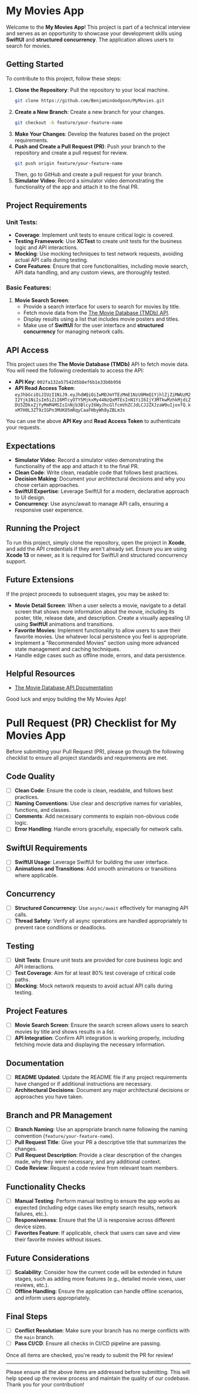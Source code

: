 # My Movies App

Welcome to the **My Movies App**! This project is part of a technical interview and serves as an opportunity to showcase your development skills using **SwiftUI** and **structured concurrency**. The application allows users to search for movies.

## Getting Started

To contribute to this project, follow these steps:
1. **Clone the Repository**: Pull the repository to your local machine.
   ```sh
   git clone https://github.com/Benjamindodgson/MyMovies.git
   ```
2. **Create a New Branch**: Create a new branch for your changes.
   ```sh
   git checkout -b feature/your-feature-name
   ```
3. **Make Your Changes**: Develop the features based on the project requirements.
4. **Push and Create a Pull Request (PR)**: Push your branch to the repository and create a pull request for review.
   ```sh
   git push origin feature/your-feature-name
   ```
   Then, go to GitHub and create a pull request for your branch.
5. **Simulator Video**: Record a simulator video demonstrating the functionality of the app and attach it to the final PR.

## Project Requirements

### Unit Tests:
- **Coverage**: Implement unit tests to ensure critical logic is covered.
- **Testing Framework**: Use **XCTest** to create unit tests for the business logic and API interactions.
- **Mocking**: Use mocking techniques to test network requests, avoiding actual API calls during testing.
- **Core Features**: Ensure that core functionalities, including movie search, API data handling, and any custom views, are thoroughly tested.


### Basic Features:
1. **Movie Search Screen**: 
   - Provide a search interface for users to search for movies by title.
   - Fetch movie data from the [The Movie Database (TMDb) API](https://www.themoviedb.org/documentation/api).
   - Display results using a list that includes movie posters and titles.
   - Make use of **SwiftUI** for the user interface and **structured concurrency** for managing network calls.

## API Access
This project uses the **The Movie Database (TMDb)** API to fetch movie data. You will need the following credentials to access the API:

- **API Key**: `002fa132a57542d5b8ef6b1e33b6b956`
- **API Read Access Token**: `eyJhbGciOiJIUzI1NiJ9.eyJhdWQiOiIwMDJmYTEzMmE1NzU0MmQ1YjhlZjZiMWUzM2I2Yjk1NiIsIm5iZiI6MTcyOTY5MjkxMy44NzQxMTEsInN1YiI6IjY3MTkwMzhkMjdiZDU3ZDkxZjYyMmM4MSIsInNjb3BlcyI6WyJhcGlfcmVhZCJdLCJ2ZXJzaW9uIjoxfQ.kxM7H0L3ZT9zIGPn3MUKO5mRqyCaaFHbyWh8yZBLm3s`

You can use the above **API Key** and **Read Access Token** to authenticate your requests.

## Expectations
- **Simulator Video**: Record a simulator video demonstrating the functionality of the app and attach it to the final PR.
- **Clean Code**: Write clean, readable code that follows best practices.
- **Decision Making**: Document your architectural decisions and why you chose certain approaches.
- **SwiftUI Expertise**: Leverage SwiftUI for a modern, declarative approach to UI design.
- **Concurrency**: Use async/await to manage API calls, ensuring a responsive user experience.

## Running the Project
To run this project, simply clone the repository, open the project in **Xcode**, and add the API credentials if they aren't already set. Ensure you are using **Xcode 13** or newer, as it is required for SwiftUI and structured concurrency support.

## Future Extensions
If the project proceeds to subsequent stages, you may be asked to:
- **Movie Detail Screen**: When a user selects a movie, navigate to a detail screen that shows more information about the movie, including its poster, title, release date, and description. Create a visually appealing UI using **SwiftUI** animations and transitions.
- **Favorite Movies**: Implement functionality to allow users to save their favorite movies. Use whatever local persistence you feel is appropriate.
- Implement a "Recommended Movies" section using more advanced state management and caching techniques.
- Handle edge cases such as offline mode, errors, and data persistence.

## Helpful Resources
- [The Movie Database API Documentation](https://www.themoviedb.org/documentation/api)

Good luck and enjoy building the My Movies App!






# Pull Request (PR) Checklist for My Movies App

Before submitting your Pull Request (PR), please go through the following checklist to ensure all project standards and requirements are met.

## Code Quality
- [ ] **Clean Code**: Ensure the code is clean, readable, and follows best practices.
- [ ] **Naming Conventions**: Use clear and descriptive names for variables, functions, and classes.
- [ ] **Comments**: Add necessary comments to explain non-obvious code logic.
- [ ] **Error Handling**: Handle errors gracefully, especially for network calls.

## SwiftUI Requirements
- [ ] **SwiftUI Usage**: Leverage SwiftUI for building the user interface.
- [ ] **Animations and Transitions**: Add smooth animations or transitions where applicable.

## Concurrency
- [ ] **Structured Concurrency**: Use `async/await` effectively for managing API calls.
- [ ] **Thread Safety**: Verify all async operations are handled appropriately to prevent race conditions or deadlocks.

## Testing
- [ ] **Unit Tests**: Ensure unit tests are provided for core business logic and API interactions.
- [ ] **Test Coverage**: Aim for at least 80% test coverage of critical code paths.
- [ ] **Mocking**: Mock network requests to avoid actual API calls during testing.

## Project Features
- [ ] **Movie Search Screen**: Ensure the search screen allows users to search movies by title and shows results in a list.
- [ ] **API Integration**: Confirm API integration is working properly, including fetching movie data and displaying the necessary information.

## Documentation
- [ ] **README Updated**: Update the README file if any project requirements have changed or if additional instructions are necessary.
- [ ] **Architectural Decisions**: Document any major architectural decisions or approaches you have taken.

## Branch and PR Management
- [ ] **Branch Naming**: Use an appropriate branch name following the naming convention (`feature/your-feature-name`).
- [ ] **Pull Request Title**: Give your PR a descriptive title that summarizes the changes.
- [ ] **Pull Request Description**: Provide a clear description of the changes made, why they were necessary, and any additional context.
- [ ] **Code Review**: Request a code review from relevant team members.

## Functionality Checks
- [ ] **Manual Testing**: Perform manual testing to ensure the app works as expected (including edge cases like empty search results, network failures, etc.).
- [ ] **Responsiveness**: Ensure that the UI is responsive across different device sizes.
- [ ] **Favorites Feature**: If applicable, check that users can save and view their favorite movies without issues.

## Future Considerations
- [ ] **Scalability**: Consider how the current code will be extended in future stages, such as adding more features (e.g., detailed movie views, user reviews, etc.).
- [ ] **Offline Handling**: Ensure the application can handle offline scenarios, and inform users appropriately.

## Final Steps
- [ ] **Conflict Resolution**: Make sure your branch has no merge conflicts with the `main` branch.
- [ ] **Pass CI/CD**: Ensure all checks in CI/CD pipeline are passing.

Once all items are checked, you're ready to submit the PR for review!

---

Please ensure all the above items are addressed before submitting. This will help speed up the review process and maintain the quality of our codebase. Thank you for your contribution!

